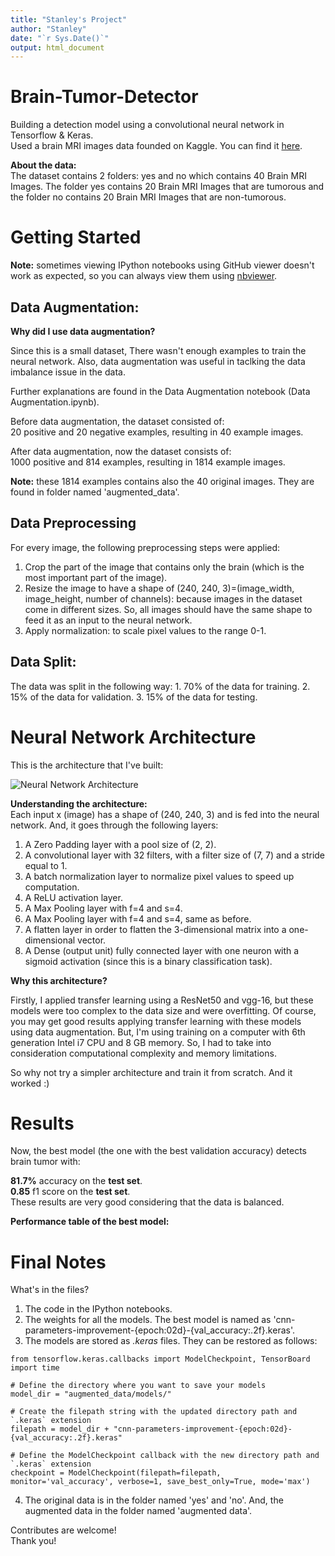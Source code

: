 ```yaml
---
title: "Stanley's Project"
author: "Stanley"
date: "`r Sys.Date()`"
output: html_document
---
```


# Brain-Tumor-Detector

Building a detection model using a convolutional neural network in Tensorflow & Keras.<br> Used a brain MRI images data founded on Kaggle. You can find it [here](https://www.kaggle.com/navoneel/brain-mri-images-for-brain-tumor-detection).<br>

**About the data:**<br> The dataset contains 2 folders: yes and no which contains 40 Brain MRI Images. The folder yes contains 20 Brain MRI Images that are tumorous and the folder no contains 20 Brain MRI Images that are non-tumorous.

# Getting Started

**Note:** sometimes viewing IPython notebooks using GitHub viewer doesn't work as expected, so you can always view them using [nbviewer](https://nbviewer.jupyter.org/).

## Data Augmentation:

**Why did I use data augmentation?**

Since this is a small dataset, There wasn't enough examples to train the neural network. Also, data augmentation was useful in taclking the data imbalance issue in the data.<br>

Further explanations are found in the Data Augmentation notebook (Data Augmentation.ipynb).

Before data augmentation, the dataset consisted of:<br> 20 positive and 20 negative examples, resulting in 40 example images.

After data augmentation, now the dataset consists of:<br> 1000 positive and 814 examples, resulting in 1814 example images.

**Note:** these 1814 examples contains also the 40 original images. They are found in folder named 'augmented_data'.

## Data Preprocessing

For every image, the following preprocessing steps were applied:

1.  Crop the part of the image that contains only the brain (which is the most important part of the image).
2.  Resize the image to have a shape of (240, 240, 3)=(image_width, image_height, number of channels): because images in the dataset come in different sizes. So, all images should have the same shape to feed it as an input to the neural network.
3.  Apply normalization: to scale pixel values to the range 0-1.

## Data Split:

The data was split in the following way: 1. 70% of the data for training. 2. 15% of the data for validation. 3. 15% of the data for testing.

# Neural Network Architecture

This is the architecture that I've built:

![Neural Network Architecture](convnet_architecture.jpg)

**Understanding the architecture:**<br> Each input x (image) has a shape of (240, 240, 3) and is fed into the neural network. And, it goes through the following layers:<br>

1.  A Zero Padding layer with a pool size of (2, 2).
2.  A convolutional layer with 32 filters, with a filter size of (7, 7) and a stride equal to 1.
3.  A batch normalization layer to normalize pixel values to speed up computation.
4.  A ReLU activation layer.
5.  A Max Pooling layer with f=4 and s=4.
6.  A Max Pooling layer with f=4 and s=4, same as before.
7.  A flatten layer in order to flatten the 3-dimensional matrix into a one-dimensional vector.
8.  A Dense (output unit) fully connected layer with one neuron with a sigmoid activation (since this is a binary classification task).

**Why this architecture?**<br>

Firstly, I applied transfer learning using a ResNet50 and vgg-16, but these models were too complex to the data size and were overfitting. Of course, you may get good results applying transfer learning with these models using data augmentation. But, I'm using training on a computer with 6th generation Intel i7 CPU and 8 GB memory. So, I had to take into consideration computational complexity and memory limitations.<br>

So why not try a simpler architecture and train it from scratch. And it worked :)

# Results

Now, the best model (the one with the best validation accuracy) detects brain tumor with:<br>

**81.7%** accuracy on the **test set**.<br> **0.85** f1 score on the **test set**.<br> These results are very good considering that the data is balanced.

**Performance table of the best model:**

# Final Notes

What's in the files?

1.  The code in the IPython notebooks.
2.  The weights for all the models. The best model is named as 'cnn-parameters-improvement-{epoch:02d}-{val_accuracy:.2f}.keras'.
3.  The models are stored as *.keras* files. They can be restored as follows:

```         
from tensorflow.keras.callbacks import ModelCheckpoint, TensorBoard
import time

# Define the directory where you want to save your models
model_dir = "augmented_data/models/"

# Create the filepath string with the updated directory path and `.keras` extension
filepath = model_dir + "cnn-parameters-improvement-{epoch:02d}-{val_accuracy:.2f}.keras"

# Define the ModelCheckpoint callback with the new directory path and `.keras` extension
checkpoint = ModelCheckpoint(filepath=filepath, monitor='val_accuracy', verbose=1, save_best_only=True, mode='max')
```

4.  The original data is in the folder named 'yes' and 'no'. And, the augmented data in the folder named 'augmented data'.

Contributes are welcome! <br>Thank you!
